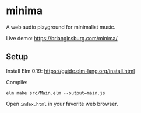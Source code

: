 # minima

A web audio playground for minimalist music.

Live demo: https://brianginsburg.com/minima/

## Setup

Install Elm 0.19: https://guide.elm-lang.org/install.html

Compile:
```
elm make src/Main.elm --output=main.js
```

Open `index.html` in your favorite web browser.
